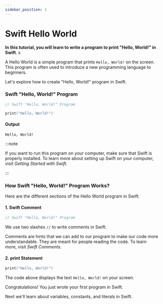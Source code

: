 ```yaml
---
sidebar_position: 1
---
```


# Swift Hello World

**In this tutorial, you will learn to write a program to print "Hello, World!" in Swift**. s

A Hello World is a simple program that prints `Hello, World!` on the screen. This program is often used to introduce a new programming language to beginners.

Let's explore how to create "Hello, World!" program in Swift.

### Swift "Hello, World!" Program

```swift
// Swift "Hello, World!" Program

print("Hello, World!")
```

#### Output

```text
Hello, World!
```

:::note

If you want to run this program on your computer, make sure that Swift is properly installed. To learn more about setting up Swift on your computer, visit _Getting Started with Swift_.

:::

### How Swift "Hello, World!" Program Works?

Here are the different sections of the Hello World program in Swift:

#### 1. Swift Comment

```swift
// Swift "Hello, World!" Program
```

We use two slashes `//` to write comments in Swift.

Comments are hints that we can add to our program to make our code more understandable. They are meant for people reading the code. To learn more, visit _Swift Comments_.

#### 2. print Statement

```swift
print("Hello, World!")
```

The code above displays the text `Hello, World!` on your screen.

Congratulations! You just wrote your first program in Swift.

Next we'll learn about variables, constants, and literals in Swift.
